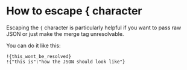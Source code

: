 # How to escape { character

Escaping the `{` character is particularly helpful if you want to pass raw JSON or just make the merge tag unresolvable.

You can do it like this:

```text
!{this_wont_be_resolved}
!{"this is":"how the JSON should look like"}
```



